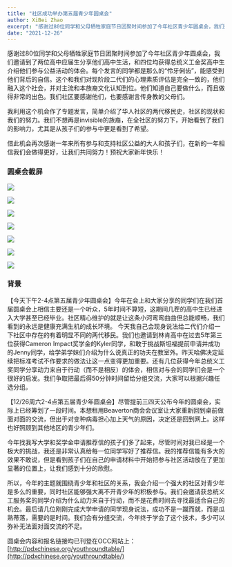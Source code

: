```yaml
---
title: "社区成功举办第五届青少年圆桌会"
author: XiBei Zhao
excerpt: "感谢过80位同学和父母牺牲家庭节日团聚时间参加了今年社区青少年圆桌会，我们邀请到了两位高中应届生分享他们高中生活，和四位均获得总统义工金奖高中生介绍他们参与公益活动的体会。每个发言的同学都是那么的“伶牙俐齿”，能感受到他们背后的自信。这个和我们对现阶段二代们的心理素质评估是完全一致的，他们融入这个社会，并对主流和本族裔文化认知到位。他们知道自己要做什么，而且做得非常的出色。我们社区要感谢他们，也要感谢言传身教的父母们。"
date: "2021-12-26"
---
```


感谢过80位同学和父母牺牲家庭节日团聚时间参加了今年社区青少年圆桌会，我们邀请到了两位高中应届生分享他们高中生活，和四位均获得总统义工金奖高中生介绍他们参与公益活动的体会。每个发言的同学都是那么的“伶牙俐齿”，能感受到他们背后的自信。这个和我们对现阶段二代们的心理素质评估是完全一致的，他们融入这个社会，并对主流和本族裔文化认知到位。他们知道自己要做什么，而且做得非常的出色。我们社区要感谢他们，也要感谢言传身教的父母们。

我利用这个机会作了专题发言，简单介绍了华人社区的两代移民史，社区的现状和我们的努力。我们不想再是invisible的族裔，在全社区的努力下，开始看到了我们的影响力，尤其是从孩子们的参与中更是看到了希望。

借此机会再次感谢一年来所有参与和支持社区公益的大人和孩子们，在新的一年相信我们会做得更好，让我们共同努力！预祝大家新年快乐！

### 圆桌会截屏

![](https://res.cloudinary.com/dhngj18do/image/upload/f_auto,q_auto/v1/images/Wechat%20Image_20211227121939)

![](https://res.cloudinary.com/dhngj18do/image/upload/f_auto,q_auto/v1/images/Wechat%20Image_20211227121949)

![](https://res.cloudinary.com/dhngj18do/image/upload/f_auto,q_auto/v1/images/Wechat%20Image_20211227121932)

![](https://res.cloudinary.com/dhngj18do/image/upload/f_auto,q_auto/v1/images/Wechat%20Image_20211227121919)

![](https://res.cloudinary.com/dhngj18do/image/upload/f_auto,q_auto/v1/images/Wechat%20Image_20211227121832)

![](https://res.cloudinary.com/dhngj18do/image/upload/f_auto,q_auto/v1/images/Wechat%20Image_20211227121910)

![](https://res.cloudinary.com/dhngj18do/image/upload/f_auto,q_auto/v1/images/Wechat%20Image_20211227121852)

### 背景

【今天下午2-4点第五届青少年圆桌会】今年在会上和大家分享的同学们在我们首届圆桌会上相信主要还是一个听众，5年时间不算短，这期间几茬的高中生已经进入大学甚至已经毕业。社区精心维护的就是让这条小河弯弯曲曲但总能顺畅，我们看到的永远是健康充满生机的成长环境。 今天我自己会现身说法给二代们介绍一下社区中存在的有着明显不同的两代移民。我们也邀请到林肯高中在过去5年第三位获得Cameron Impact奖学金的Kyler同学，和敢于挑战斯坦福提前申请并成功的Jenny同学，给学弟学妹们介绍为什么说真正的功夫在教室外。昨天哈佛决定延续把标准考试不作要求的做法让这一点变得更加重要。还有几位获得今年总统义工奖同学分享动力来自于行动（而不是相反）的体会，相信对与会的同学们会是一个很好的启发。我们争取把最后得50分钟时间留给分组交流，大家可以根据兴趣任选分组。

【12/26周六2-4点第五届青少年圆桌会】尽管提前三四天公布今年的圆桌会，实际上已经筹划了一段时间。本想租用Beaverton商会会议室让大家重新回到桌前做面对面的交流，但出于对变种病毒担心加上天气的原因，决定还是回到网上。这样也好照顾到其他地区的青少年们。

今年找我写大学和奖学金申请推荐信的孩子们多了起来，尽管时间对我已经是一个极大的挑战，我还是非常认真给每一位同学写好了推荐信。我的推荐信能有多大的效果不敢说，但是看到孩子们在自己的申请材料中开始把参与社区活动放在了更加显著的位置上，让我们感到十分的欣慰。

所以，今年的主题就围绕青少年和社区的关系，我会介绍一个强大的社区对青少年是多么的重要，同时社区能够强大离不开青少年的积极参与。我们会邀请获总统义工服务奖的同学介绍为什么动力来自于行动，而不是花费时间去寻找最适合自己的机会。最后请几位刚刚完成大学申请的同学现身说法，成功不是一蹴而就，而是瓜熟蒂落，需要的是时间。我们会有分组交流，今年终于学会了这个技术，多少可以弥补无法面对面交流的不足。

圆桌会内容和报名链接均已刊登在OCC网站上： [http://pdxchinese.org/youthroundtable/](http://pdxchinese.org/youthroundtable/)
